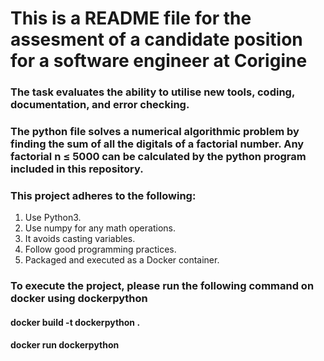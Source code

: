 # This is a README file for the assesment of a candidate position for a software engineer at Corigine

### The task evaluates the ability to utilise new tools, coding, documentation, and error checking.

### The python file solves a numerical algorithmic problem by finding the sum of all the digitals of a factorial number. Any factorial n ≤ 5000 can be calculated by the python program included in this repository.

### This project adheres to the following:
1. Use Python3.
2. Use numpy for any math operations.
3. It avoids casting variables.
4. Follow good programming practices.
5. Packaged and executed as a Docker container.

### To execute the project, please run the following command on docker using dockerpython
#### docker build -t dockerpython .
#### docker run dockerpython
